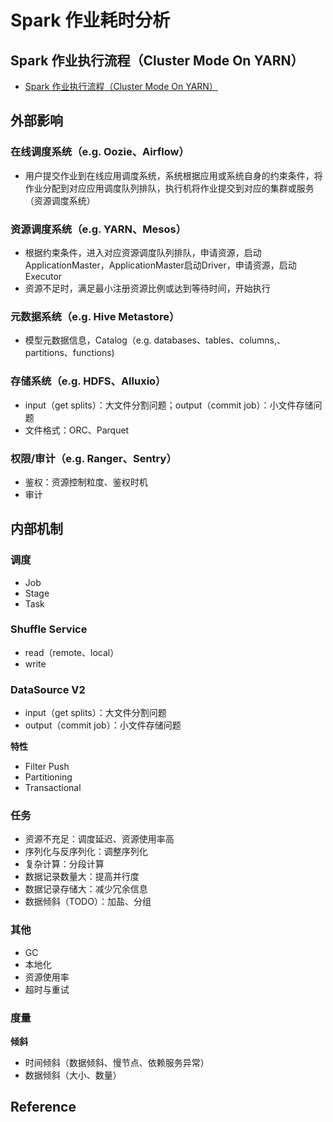 # Spark 作业耗时分析

## Spark 作业执行流程（Cluster Mode On YARN）

- [Spark 作业执行流程（Cluster Mode On YARN）](spark-job-execution-process.md)

## 外部影响

### 在线调度系统（e.g. Oozie、Airflow）

- 用户提交作业到在线应用调度系统，系统根据应用或系统自身的约束条件，将作业分配到对应应用调度队列排队，执行机将作业提交到对应的集群或服务（资源调度系统）

### 资源调度系统（e.g. YARN、Mesos）

- 根据约束条件，进入对应资源调度队列排队，申请资源，启动ApplicationMaster，ApplicationMaster启动Driver，申请资源，启动Executor
- 资源不足时，满足最小注册资源比例或达到等待时间，开始执行

### 元数据系统（e.g. Hive Metastore）

- 模型元数据信息，Catalog（e.g. databases、tables、columns,、partitions、functions) 

### 存储系统（e.g. HDFS、Alluxio）

- input（get splits）：大文件分割问题；output（commit job）：小文件存储问题
- 文件格式：ORC、Parquet

### 权限/审计（e.g. Ranger、Sentry）

- 鉴权：资源控制粒度、鉴权时机
- 审计

## 内部机制

### 调度

- Job
- Stage
- Task

### Shuffle Service

- read（remote、local）
- write

### DataSource V2

- input（get splits）：大文件分割问题
- output（commit job）：小文件存储问题

**特性**

- Filter Push
- Partitioning
- Transactional

### 任务

- 资源不充足：调度延迟、资源使用率高
- 序列化与反序列化：调整序列化
- 复杂计算：分段计算
- 数据记录数量大：提高并行度
- 数据记录存储大：减少冗余信息
- 数据倾斜（TODO）：加盐、分组

### 其他

- GC
- 本地化
- 资源使用率
- 超时与重试

### 度量

**倾斜**

- 时间倾斜（数据倾斜、慢节点、依赖服务异常）
- 数据倾斜（大小、数量）


## Reference

